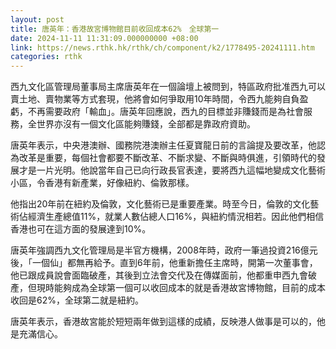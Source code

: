 ```yaml
---
layout: post
title: 唐英年：香港故宮博物館目前收回成本62%　全球第一
date: 2024-11-11 11:31:09.000000000 +08:00
link: https://news.rthk.hk/rthk/ch/component/k2/1778495-20241111.htm
categories: rthk
---
```


西九文化區管理局董事局主席唐英年在一個論壇上被問到，特區政府批准西九可以賣土地、賣物業等方式套現，他將會如何爭取用10年時間，令西九能夠自負盈虧，不再需要政府「輸血」。唐英年回應說，西九的目標並非賺錢而是為社會服務，全世界亦沒有一個文化區能夠賺錢，全部都是靠政府資助。

唐英年表示，中央港澳辦、國務院港澳辦主任夏寶龍日前的言論提及要改革，他認為改革是重要，每個社會都要不斷改革、不斷求變、不斷與時俱進，引領時代的發展才是一片光明。他說當年自己已向行政長官表達，要將西九這幅地變成文化藝術小區，令香港有新產業，好像紐約、倫敦那樣。

他指出20年前在紐約及倫敦，文化藝術已是重要產業。時至今日，倫敦的文化藝術佔經濟生產總值11%，就業人數佔總人口16%，與紐約情況相若。因此他們相信香港也可在這方面的發展達到10%。

唐英年強調西九文化管理局是半官方機構，2008年時，政府一筆過投資216億元後，「一個仙」都無再給予。直到6年前，他重新擔任主席時，開第一次董事會，他已跟成員說會面臨破產，其後到立法會交代及在傳媒面前，他都重申西九會破產，但現時能夠成為全球第一個可以收回成本的就是香港故宮博物館，目前的成本收回是62%，全球第二就是紐約。

唐英年表示，香港故宮能於短短兩年做到這樣的成績，反映港人做事是可以的，他是充滿信心。
